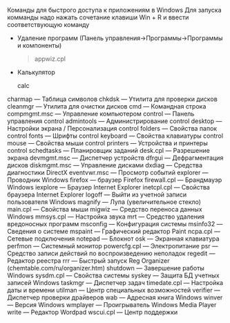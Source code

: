 Команды для быстрого доступа к приложениям в Windows
Для запуска комманды надо нажать сочетание клавиши Win + R и ввести соответствующую команду

* Удаление программ (Панель управления->Программы->Программы и компоненты)
 
    > appwiz.cpl

* Калькулятор

    calc 

charmap — Таблица символов
 chkdsk — Утилита для проверки дисков
 cleanmgr — Утилита для очистки дисков
 cmd — Командная строка
 compmgmt.msc — Управление компьютером
 control — Панель управления
 control admintools — Администрирование
 control desktop — Настройки экрана / Персонализация
 control folders — Свойства папок
 control fonts — Шрифты
 control keyboard — Свойства клавиатуры
 control mouse — Свойства мыши
 control printers — Устройства и принтеры
 control schedtasks — Планировщик заданий
 desk.cpl — Разрешение экрана
 devmgmt.msc — Диспетчер устройств
 dfrgui — Дефрагментация дисков
 diskmgmt.msc — Управление дисками
 dxdiag — Средства диагностики DirectX
 eventvwr.msc — Просмотр событий
 explorer — Проводник Windows
 firefox — браузер Firefox
 firewall.cpl — Брандмауэр Windows
 iexplore — Браузер Internet Explorer
 inetcpl.cpl — Свойства браузера Internet Explorer
 logoff — Выйти из учетной записи пользователя Windows
 magnify — Лупа (увеличительное стекло)
 main.cpl — Свойства мыши
 migwiz — Средство переноса данных Windows
 mmsys.cpl — Настройка звука
 mrt — Средство удаления вредоносных программ
 msconfig — Конфигурация системы
 msinfo32 — Сведения о системе
 mspaint — Графический редактор Paint
 ncpa.cpl — Сетевые подключения
 notepad — Блокнот
 osk — Экранная клавиатура
 perfmon — Системный монитор
 powercfg.cpl — Электропитание
 psr — Средство записи действий по воспроизведению неполадок
 regedit — Редактор реестра
 rrr — Быстрый запуск Reg Organizer (chemtable.com/ru/organizer.htm)
 shutdown — Завершение работы Windows
 sysdm.cpl — Свойства системы
 syskey — Защита БД учетных записей Windows
 taskmgr — Диспетчер задач
 timedate.cpl — Настройка даты и времени
 utilman — Центр специальных возможностей
 verifier — Диспетчер проверки драйверов
 wab — Адресная книга Windows
 winver — Версия Windows
 wmplayer — Проигрыватель Windows Media Player
 write — Редактор Wordpad
 wscui.cpl — Центр поддержки